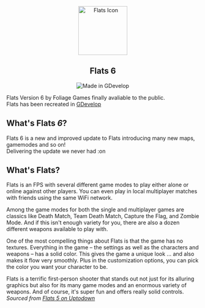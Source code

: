 <p align="center">
  <img src="https://img.utdstc.com/icon/4ea/057/4ea0570ec79f7fbbd5437044217d5a66ce35a49350e1be91db79819198f83491:100?raw=true" alt="Flats Icon" style="height:128px; width:128px" />  
</p>

## <h2 align="center">Flats 6</h2>

<p align="center">
  <img src="https://img.shields.io/badge/Made%20with-GDevelop-blueviolet?style=for-the-badge&logo=https://github.com/MTSyntho/Flats-6/blob/main/gdevelopWhiteLogo.png?raw=true" alt="Made in GDevelop" />  
</p>

Flats Version 6 by Foliage Games finally avaliable to the public.  
Flats has been recreated in [GDevelop](https://gdevelop.io)




## What's Flats _6_?
Flats 6 is a new and improved update to Flats introducing many new maps, gamemodes and so on!  
Delivering the update we never had :on


## What's Flats?
Flats is an FPS with several different game modes to play either alone or online against other players. You can even play in local multiplayer matches with friends using the same WiFi network.

Among the game modes for both the single and multiplayer games are classics like Death Match, Team Death Match, Capture the Flag, and Zombie Mode. And if this isn't enough variety for you, there are also a dozen different weapons available to play with.

One of the most compelling things about Flats is that the game has no textures. Everything in the game – the settings as well as the characters and weapons – has a solid color. This gives the game a unique look ... and also makes it flow very smoothly. Plus in the customization options, you can pick the color you want your character to be.

Flats is a terrific first-person shooter that stands out not just for its alluring graphics but also for its many game modes and an enormous variety of weapons. And of course, it's super fun and offers really solid controls.  
_Sourced from [Flats 5 on Uptodown](https://flats.en.uptodown.com/android)_